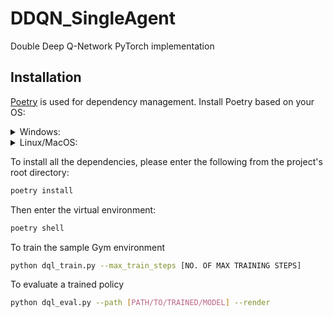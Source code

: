 # DDQN_SingleAgent

Double Deep Q-Network PyTorch implementation

## Installation

[Poetry](https://python-poetry.org/) is used for dependency management. Install Poetry based on your OS:

<details>
  <summary>Windows:</summary>
  
  ```bash
  (Invoke-WebRequest -Uri https://install.python-poetry.org -UseBasicParsing).Content | py -
  ```
  Note: If you have installed Python through the Microsoft Store, replace py with python in the command above.
</details>


<details>
  <summary>Linux/MacOS:</summary>
  
  ```bash
  curl -sSL https://install.python-poetry.org | python3 -
  ```
</details>


To install all the dependencies, please enter the following from the project's root directory:

```bash
poetry install

```

Then enter the virtual environment:

```bash
poetry shell

```

To train the sample Gym environment

```bash
python dql_train.py --max_train_steps [NO. OF MAX TRAINING STEPS]

```

To evaluate a trained policy

```bash
python dql_eval.py --path [PATH/TO/TRAINED/MODEL] --render

```
